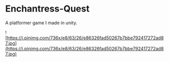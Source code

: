 # Enchantress-Quest
A platformer game I made in unity.

![https://i.pinimg.com/736x/e8/63/26/e86326fad50267b7bbe792417272ad87.jpg](https://i.pinimg.com/736x/e8/63/26/e86326fad50267b7bbe792417272ad87.jpg)
